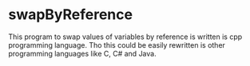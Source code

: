# swapByReference
This program to swap values of variables by reference is written is cpp programming language. Tho this could be easily rewritten is other programming languages like C, C# and Java.
